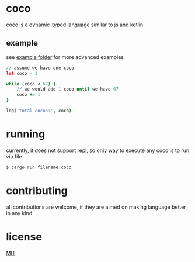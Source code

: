 # coco

coco is a dynamic-typed language similar to js and kotlin 

## example

see [example folder](./example) for more advanced examples

```coco
// assume we have one coco
let coco = 1

while (coco < 67) {
    // we would add 1 coco until we have 67
    coco += 1
}

log('total cocos:', coco)
```

# running

currently, it does not support repl, so only way to execute any coco is to run via file

```bash
$ cargo run filename.coco
```

# contributing

all contributions are welcome, if they are aimed on making language better in any kind

# license

[MIT](./LICENSE)